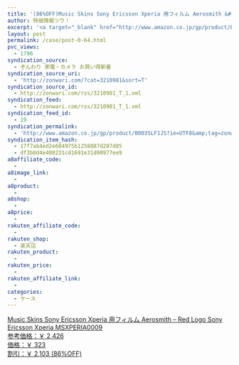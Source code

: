 ```yaml
---
title: '(86%OFF)Music Skins Sony Ericsson Xperia 用フィルム Aerosmith &#8211; Red Logo Sony Ericsson Xperia MSXPERIA0009 ￥323'
author: 特価情報ツウ！
excerpt: '<a target="_blank" href="http://www.amazon.co.jp/gp/product/B003SLF1JS?ie=UTF8&amp;tag=zonwari-22&amp;linkCode=as2&amp;camp=247&amp;creative=7399&amp;creativeASIN=B003SLF1JS"><img src="http://ecx.images-amazon.com/images/I/51CflUSMTxL._SL100_.jpg"><br>Music Skins Sony Ericsson Xperia &#29992;&#12501;&#12451;&#12523;&#12512; Aerosmith - Red Logo Sony Ericsson Xperia MSXPERIA0009<br>&#21442;&#32771;&#20385;&#26684;&#65306;&#65509; 2,426<br>&#20385;&#26684;&#65306;&#65509; 323<br>&#21106;&#24341;&#65306;&#65509; 2,103 (86%OFF)</a>'
layout: post
permalink: /case/post-0-64.html
pvc_views:
  - 1796
syndication_source:
  - ぞんわり 家電・カメラ お買い得新着
syndication_source_uri:
  - 'http://zonwari.com/?cat=3210981&sort=T'
syndication_source_id:
  - http://zonwari.com/rss/3210981_T_1.xml
syndication_feed:
  - http://zonwari.com/rss/3210981_T_1.xml
syndication_feed_id:
  - 19
syndication_permalink:
  - 'http://www.amazon.co.jp/gp/product/B003SLF1JS?ie=UTF8&amp;tag=zonwari-22&amp;linkCode=as2&amp;camp=247&amp;creative=7399&amp;creativeASIN=B003SLF1JS'
syndication_item_hash:
  - 17f7ab4ed2e604975b1258887d287d85
  - df3b8d4e400231cd1691e31d00977ee9
a8affiliate_code:
  - 
a8image_link:
  - 
a8product:
  - 
a8shop:
  - 
a8price:
  - 
rakuten_affiliate_code:
  - 
rakuten_shop:
  - 楽天店
rakuten_product:
  - 
rakuten_price:
  - 
rakuten_affiliate_link:
  - 
categories:
  - ケース
---
```

[<img src='http://i0.wp.com/ecx.images-amazon.com/images/I/51CflUSMTxL._SL150_.jpg?w=546' title="" alt="" data-recalc-dims="1" />  
Music Skins Sony Ericsson Xperia 用フィルム Aerosmith &#8211; Red Logo Sony Ericsson Xperia MSXPERIA0009  
参考価格：￥ 2,426  
価格：￥ 323  
割引：￥ 2,103 (86%OFF)][1]

 [1]: http://www.amazon.co.jp/gp/product/B003SLF1JS?ie=UTF8&#038;tag=tokkajohotsu-22&#038;linkCode=as2&#038;camp=247&#038;creative=7399&#038;creativeASIN=B003SLF1JS